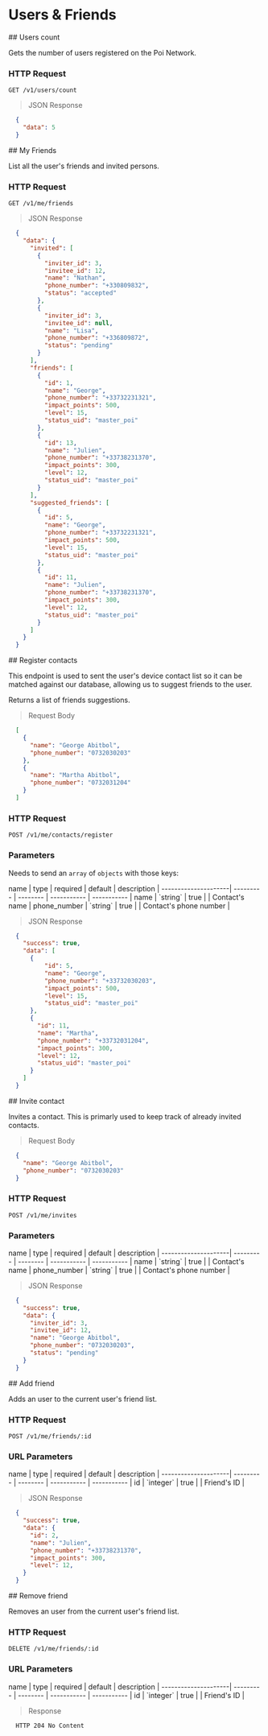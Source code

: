 # Users & Friends

<div class="public-endpoint"><span class="unauth-endpoint"></span></div>
## Users count

Gets the number of users registered on the Poi Network.

### HTTP Request

`GET /v1/users/count`

>  JSON Response

```json
  {
    "data": 5
  }
```

<div class="public-endpoint"></div>
## My Friends

List all the user's friends and invited persons.

### HTTP Request

`GET /v1/me/friends`

>  JSON Response

```json
  {
    "data": {
      "invited": [
        {
          "inviter_id": 3,
          "invitee_id": 12,
          "name": "Nathan",
          "phone_number": "+330809832",
          "status": "accepted"
        },
        {
          "inviter_id": 3,
          "invitee_id": null,
          "name": "Lisa",
          "phone_number": "+336809872",
          "status": "pending"
        }
      ],
      "friends": [
        {
          "id": 1,
          "name": "George",
          "phone_number": "+33732231321",
          "impact_points": 500,
          "level": 15,
          "status_uid": "master_poi"
        },
        {
          "id": 13,
          "name": "Julien",
          "phone_number": "+33738231370",
          "impact_points": 300,
          "level": 12,
          "status_uid": "master_poi"
        }
      ],
      "suggested_friends": [
        {
          "id": 5,
          "name": "George",
          "phone_number": "+33732231321",
          "impact_points": 500,
          "level": 15,
          "status_uid": "master_poi"
        },
        {
          "id": 11,
          "name": "Julien",
          "phone_number": "+33738231370",
          "impact_points": 300,
          "level": 12,
          "status_uid": "master_poi"
        }
      ]    
    }
  }
```

<div class="public-endpoint"></div>
## Register contacts

This endpoint is used to sent the user's device contact list so it can be matched against our database, allowing us to suggest friends to the user.

Returns a list of friends suggestions.


> Request Body

```json
  [
    {
      "name": "George Abitbol",
      "phone_number": "0732030203"
    },
    {
      "name": "Martha Abitbol",
      "phone_number": "0732031204"
    }
  ]
```

### HTTP Request

`POST /v1/me/contacts/register`

### Parameters

Needs to send an `array` of `objects` with those keys:

<div class="params-table"></div>
name                 | type      | required | default     | description |
---------------------| --------- | -------- | ----------- | ----------- |
name         | `string`  | true  |         | Contact's name |
phone_number | `string`  | true  |         | Contact's phone number |

>  JSON Response

```json
  {
    "success": true,
    "data": [
      {
          "id": 5,
          "name": "George",
          "phone_number": "+33732030203",
          "impact_points": 500,
          "level": 15,
          "status_uid": "master_poi"
      },
      {
        "id": 11,
        "name": "Martha",
        "phone_number": "+33732031204",
        "impact_points": 300,
        "level": 12,
        "status_uid": "master_poi"
      }
    ]
  }
```


<div class="public-endpoint"></div>
## Invite contact

Invites a contact. This is primarly used to keep track of already invited contacts.

> Request Body

```json
  {
    "name": "George Abitbol",
    "phone_number": "0732030203"
  }
```

### HTTP Request

`POST /v1/me/invites`

### Parameters

<div class="params-table"></div>
name                 | type      | required | default     | description |
---------------------| --------- | -------- | ----------- | ----------- |
name         | `string`  | true  |         | Contact's name |
phone_number | `string`  | true  |         | Contact's phone number |

>  JSON Response

```json
  {
    "success": true,
    "data": {
      "inviter_id": 3,
      "invitee_id": 12,
      "name": "George Abitbol",
      "phone_number": "0732030203",
      "status": "pending"
    }
  }
```

<div class="public-endpoint"></div>
## Add friend 

Adds an user to the current user's friend list.

### HTTP Request

`POST /v1/me/friends/:id`

### URL Parameters

<div class="params-table"></div>
name                 | type      | required | default     | description |
---------------------| --------- | -------- | ----------- | ----------- |
id                   | `integer` | true     |         | Friend's ID |

>  JSON Response

```json
  {
    "success": true,
    "data": {
      "id": 2,
      "name": "Julien",
      "phone_number": "+33738231370",
      "impact_points": 300,
      "level": 12,
    }
  }
```

<div class="public-endpoint"></div>
## Remove friend 

Removes an user from the current user's friend list.

### HTTP Request

`DELETE /v1/me/friends/:id`

### URL Parameters

<div class="params-table"></div>
name                 | type      | required | default     | description |
---------------------| --------- | -------- | ----------- | ----------- |
id                   | `integer` | true     |         | Friend's ID |

>  Response

```
  HTTP 204 No Content
```


